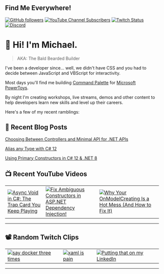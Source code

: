 ## Find Me Everywhere!

[![GitHub followers](https://img.shields.io/github/followers/michaeljolley?style=social)](https://github.com/michaeljolley) [![YouTube Channel Subscribers](https://img.shields.io/youtube/channel/subscribers/UCn2FoDbv_veJB_UbrF93_jw?style=social)](https://youtube.com/baldbeardedbuilder) [![Twitch Status](https://img.shields.io/twitch/status/baldbeardedbuilder?style=social)](https://twitch.tv/baldbeardedbuilder) [![Discord](https://img.shields.io/discord/565665509350178827)](https://discord.gg/XSG7HJm)

# 👋 Hi! I'm Michael.

> AKA: The Bald Bearded Builder

I've been a developer since... well, we didn't have CSS and you had to decide between JavaScript and VBScript for interactivity.

Most days you'll find me building [Command Palette](https://learn.microsoft.com/en-us/windows/powertoys/command-palette/overview) for [Microsoft PowerToys](https://github.com/microsoft/PowerToys).

By night I'm creating workshops, live streams, demos and other content to help developers learn new skills and level up their careers.

Here's a few of my recent ramblings:

## 📝 Recent Blog Posts


[Choosing Between Controllers and Minimal API for .NET APIs](https:&#x2F;&#x2F;baldbeardedbuilder.com&#x2F;blog&#x2F;choosing-between-dotnet-controllers-and-minimal-apis&#x2F;)


[Alias any Type with C# 12](https:&#x2F;&#x2F;baldbeardedbuilder.com&#x2F;blog&#x2F;alias-any-type-in-csharp-12&#x2F;)


[Using Primary Constructors in C# 12 &amp; .NET 8](https:&#x2F;&#x2F;baldbeardedbuilder.com&#x2F;blog&#x2F;primary-constructors-in-csharp-12-dotnet&#x2F;)


## 📺 Recent YouTube Videos

<table>
  <tr>
    <td>
      <a href="https://www.youtube.com/watch?v=4WsST_9MX_4" target="_blank">
        <img style="align=center" src="https://i2.ytimg.com/vi/4WsST_9MX_4/mqdefault.jpg" alt="Async Void in C#: The Trap Card You Keep Playing"/>
      </a>
    </td>
    <td>
      <a href="https://www.youtube.com/shorts/Mccqa_Z8-DY" target="_blank">
        <img style="align=center" src="https://i2.ytimg.com/vi/Mccqa_Z8-DY/mqdefault.jpg" alt="Fix Ambiguous Constructors in ASP.NET Dependency Injection!"/>
      </a>
    </td>
    <td>
      <a href="https://www.youtube.com/watch?v=m50iQuELqeQ" target="_blank">
        <img style="align=center" src="https://i2.ytimg.com/vi/m50iQuELqeQ/mqdefault.jpg" alt="Why Your OnModelCreating Is a Hot Mess (And How to Fix It)"/>
      </a>
    </td>
  </tr>
</table>

---

## 📽️ Random Twitch Clips

<table>
  <tr>
    <td>
      <a href="https://www.twitch.tv/baldbeardedbuilder/clip/PlumpUnusualToothRuleFive" target="_blank">
        <img src="https://static-cdn.jtvnw.net/twitch-clips/AT-cm%7C876178754-preview-480x272.jpg" alt="say docker three times"/>
      </a>
    </td>
    <td>
      <a href="https://www.twitch.tv/baldbeardedbuilder/clip/SuspiciousAmazingGaurAllenHuhu-OZtJcJxYaaUnM2Uw" target="_blank">
        <img src="https://static-cdn.jtvnw.net/twitch-clips/4LniCTmbSXCcWGmlJzNlMA/AT-cm%7C4LniCTmbSXCcWGmlJzNlMA-preview-480x272.jpg" alt="xaml is pain"/>
      </a>
    </td>
    <td>
      <a href="https://www.twitch.tv/baldbeardedbuilder/clip/BoldRacyTubersTakeNRG" target="_blank">
        <img src="https://static-cdn.jtvnw.net/twitch-clips/AT-cm%7C950993546-preview-480x272.jpg" alt="Putting that on my LinkedIn"/>
      </a>
    </td>
  </tr>
</table>

---
